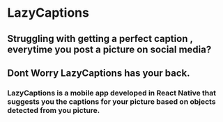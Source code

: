 # LazyCaptions
## Struggling with getting a perfect caption , everytime you post a picture on social media?
## Dont Worry LazyCaptions has your back.

### LazyCaptions is a mobile app developed in React Native that suggests you the captions for your picture based on objects detected from you picture.   
